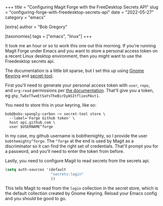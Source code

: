+++
title = "Configuring Magit Forge with the FreeDesktop Secrets API"
slug = "configuring-forge-with-freedesktop-secrets-api"
date = "2022-05-27"
category = "emacs"

[extra]
author = "Bob Gregory"

[taxonomies]
tags = ["emacs", "linux"]
+++

It took me an hour or so to work this one out this morning. If you're running Magit Forge under Emacs and you want to store a personal access token on a recent Linux desktop environment, then you might want to use the Freedesktop secrets api.
<!-- more -->

The documentation is a little bit sparse, but I set this up using [Gnome Keyring](https://wiki.archlinux.org/title/GNOME/Keyring) and [secret-tool](https://man.archlinux.org/man/secret-tool.1.en).

First you'll need to generate your personal access token with `user`, `repo`, and `org:read` permissions per [the documentation](https://Magit.vc/manual/ghub/Creating-a-Token.html). That'll give you a token, eg `ghp_TwEeTTweEtSaYsTheBirDyASItfliesPAst1`.

You need to store this in your keyring, like so:

```console
bob@bobs-spangly-carbon ~> secret-tool store \
  --label='Forge Github token' \
  host api.github.com \
  user $USERNAME^forge
```

In my case, my github username is bobthemighty, so I provide the user `bobthemighty^forge`. The `^forge` at the end is used by Magit as a discriminator so it can find the right set of credentials.
That'll prompt you for a password, and you'll need to enter the token from before.

Lastly, you need to configure Magit to read secrets from the secrets api.

```lisp
(setq auth-sources '(default
                     "secrets:login"
                     ))
```

This tells Magit to read from the `login` collection in the secret store, which is the default collection created by Gnome Keyring. Reload your Emacs config and you should be good to go.

